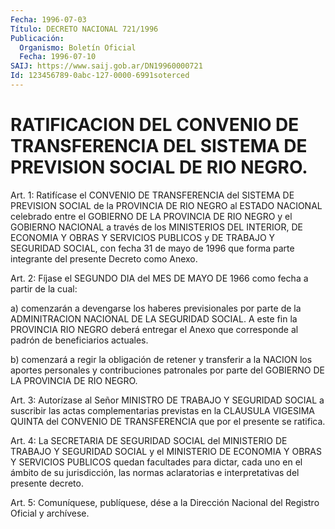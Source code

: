 ```yaml
---
Fecha: 1996-07-03
Título: DECRETO NACIONAL 721/1996
Publicación:
  Organismo: Boletín Oficial
  Fecha: 1996-07-10
SAIJ: https://www.saij.gob.ar/DN19960000721
Id: 123456789-0abc-127-0000-6991soterced
---
```

# RATIFICACION DEL CONVENIO DE TRANSFERENCIA DEL SISTEMA DE PREVISION SOCIAL DE RIO NEGRO.

<a id="1"></a>
Art. 1: Ratifícase el CONVENIO DE TRANSFERENCIA del SISTEMA  DE PREVISION  SOCIAL  de  la PROVINCIA DE RIO NEGRO al ESTADO NACIONAL celebrado entre el GOBIERNO  DE  LA  PROVINCIA  DE  RIO  NEGRO y el GOBIERNO  NACIONAL  a  través  de los MINISTERIOS DEL INTERIOR,  DE ECONOMIA Y OBRAS Y SERVICIOS PUBLICOS  y  DE  TRABAJO  Y  SEGURIDAD SOCIAL, con fecha 31 de mayo de 1996 que forma parte integrante del presente Decreto como Anexo.

<a id="2"></a>
Art. 2: Fíjase el SEGUNDO DIA del MES DE MAYO DE 1966 como fecha a partir de la cual:

a)  comenzarán a devengarse los haberes previsionales por parte  de la ADMINITRACION  NACIONAL  DE  LA  SEGURIDAD SOCIAL. A este fin la PROVINCIA RIO NEGRO deberá entregar el  Anexo  que  corresponde  al padrón de beneficiarios actuales.

b)  comenzará  a  regir  la obligación de retener y transferir a la NACION los aportes personales y contribuciones patronales por parte del GOBIERNO DE LA PROVINCIA DE RIO NEGRO.

<a id="3"></a>
Art. 3: Autorízase al Señor MINISTRO DE TRABAJO Y SEGURIDAD SOCIAL a  suscribir las actas complementarias  previstas  en  la  CLAUSULA VIGESIMA  QUINTA  del CONVENIO DE TRANSFERENCIA que por el presente se ratifica.

<a id="4"></a>
Art.  4: La SECRETARIA  DE  SEGURIDAD  SOCIAL  del  MINISTERIO  DE TRABAJO  Y  SEGURIDAD  SOCIAL y el MINISTERIO DE ECONOMIA Y OBRAS Y SERVICIOS PUBLICOS quedan  facultades  para  dictar, cada uno en el ámbito de su jurisdicción, las normas aclaratorias e interpretativas del presente decreto.

<a id="5"></a>
Art. 5: Comuníquese, publíquese, dése a la Dirección  Nacional del Registro Oficial y archívese.
